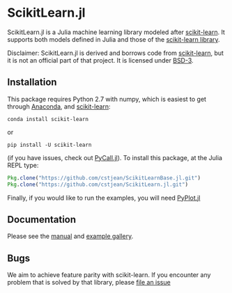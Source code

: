 # ScikitLearn.jl

ScikitLearn.jl is a Julia machine learning library modeled after
[scikit-learn](http://scikit-learn.org/stable/). It supports both models defined
in Julia and those of the [scikit-learn library](http://scikit-learn.org/stable/modules/classes.html).

Disclaimer: ScikitLearn.jl is derived and borrows code from
[scikit-learn](http://scikit-learn.org/stable/), but it is not an official part
of that project. It is licensed under [BSD-3](LICENSE).

## Installation

This package requires Python 2.7 with numpy, which is easiest to get through
[Anaconda](https://www.continuum.io/downloads), and [scikit-learn](http://scikit-learn.org/stable/install.html):

`conda install scikit-learn`

or 

`pip install -U scikit-learn`

(if you have issues, check out [PyCall.jl](https://github.com/stevengj/PyCall.jl#installation)). To install this package, at the Julia REPL type:

```julia
Pkg.clone("https://github.com/cstjean/ScikitLearnBase.jl.git")
Pkg.clone("https://github.com/cstjean/ScikitLearn.jl.git")
```

Finally, if you would like to run the examples, you will need [PyPlot.jl](https://github.com/stevengj/PyPlot.jl)

## Documentation

Please see the [manual](http://scikitlearnjl.readthedocs.org/en/latest/) and
[example gallery](docs/examples.md).

## Bugs

We aim to achieve feature parity with scikit-learn. If you encounter any problem
that is solved by that library, please [file an issue](https://github.com/cstjean/ScikitLearn.jl/issues)